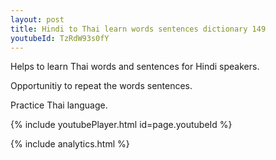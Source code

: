 ```yaml
---
layout: post
title: Hindi to Thai learn words sentences dictionary 149 
youtubeId: TzRdW93s0fY
---
```

 
 
Helps to learn Thai words and sentences for Hindi speakers.

Opportunitiy to repeat the words sentences. 

Practice Thai language. 
 
{% include youtubePlayer.html id=page.youtubeId %}
 
 
{% include analytics.html %}